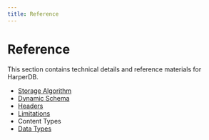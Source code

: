 ```yaml
---
title: Reference
---
```


# Reference

This section contains technical details and reference materials for HarperDB.

- [Storage Algorithm](./storage-algorithm)
- [Dynamic Schema](./dynamic-schema)
- [Headers](./headers)
- [Limitations](./limits)
- Content Types
- [Data Types](./data-types)
